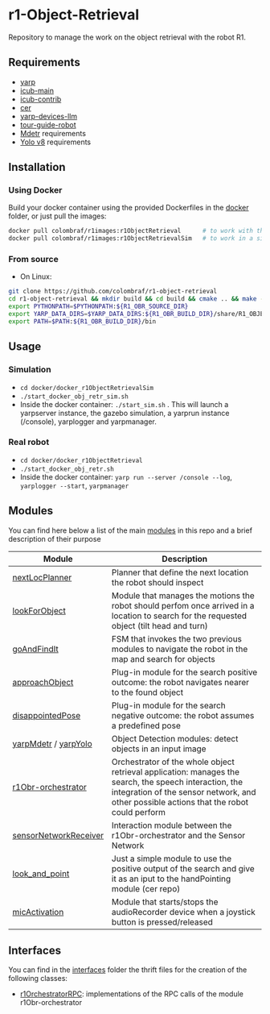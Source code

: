 # r1-Object-Retrieval

Repository to manage the work on the object retrieval with the robot R1.
   
## Requirements
* [yarp](https://github.com/robotology/yarp)
* [icub-main](https://github.com/robotology/icub-main.git)
* [icub-contrib](https://github.com/robotology/icub-contrib-common.git)
* [cer](https://github.com/colombraf/cer)
* [yarp-devices-llm](https://github.com/robotology/yarp-devices-llm)
* [tour-guide-robot](https://github.com/colombraf/tour-guide-robot)
* [Mdetr](https://github.com/ashkamath/mdetr/tree/main) requirements
* [Yolo v8](https://github.com/ultralytics/ultralytics) requirements

## Installation
### Using Docker
Build your docker container using the provided Dockerfiles in the [docker](docker) folder, or just pull the images:
```bash
docker pull colombraf/r1images:r1ObjectRetrieval      # to work with the actual R1 robot
docker pull colombraf/r1images:r1ObjectRetrievalSim   # to work in a simulated environment
```

### From source
* On Linux:
```bash
git clone https://github.com/colombraf/r1-object-retrieval 
cd r1-object-retrieval && mkdir build && cd build && cmake .. && make -j11
export PYTHONPATH=$PYTHONPATH:${R1_OBR_SOURCE_DIR} 
export YARP_DATA_DIRS=$YARP_DATA_DIRS:${R1_OBR_BUILD_DIR}/share/R1_OBJECT_RETRIEVAL
export PATH=$PATH:${R1_OBR_BUILD_DIR}/bin
```

## Usage
### Simulation
* `cd docker/docker_r1ObjectRetrievalSim`
* `./start_docker_obj_retr_sim.sh`
* Inside the docker container: `./start_sim.sh` . This will launch a yarpserver instance, the gazebo simulation, a yarprun instance (/console), yarplogger and yarpmanager.

### Real robot
* `cd docker/docker_r1ObjectRetrieval`
* `./start_docker_obj_retr.sh`
* Inside the docker container: `yarp run --server /console --log`, `yarplogger --start`, `yarpmanager`

## Modules
You can find here below a list of the main [modules](modules) in this repo and a brief description of their purpose

| Module                                                | Description                                                           |
| ----------------------------------------------------- | --------------------------------------------------------------------- |
| [nextLocPlanner](modules/nextLocPlanner/README.md) | Planner that define the next location the robot should inspect        |
| [lookForObject](modules/lookForObject/README.md) | Module that manages the motions the robot should perfom once arrived in a location to search for the requested object (tilt head and turn)        |
| [goAndFindIt](modules/goAndFindIt/README.md) | FSM that invokes the two previous modules to navigate the robot in the map and search for objects |
| [approachObject](modules/approachObject/README.md) | Plug-in module for the search positive outcome: the robot navigates nearer to the found object  |
| [disappointedPose](modules/disappointmentPose/README.md) | Plug-in module for the search negative outcome: the robot assumes a predefined pose  |
| [yarpMdetr](modules/yarpMdetr/README.MD) / [yarpYolo](modules/yarpYolo/README.MD) | Object Detection modules: detect objects in an input image |
| [r1Obr-orchestrator](modules/r1Obr-orchestrator/README.md) | Orchestrator of the whole object retrieval application: manages the search, the speech interaction, the integration of the sensor network, and other possible actions that the robot could perform|
| [sensorNetworkReceiver](modules/sensorNetworkReceiver/README.md) | Interaction module between the r1Obr-orchestrator and the Sensor Network |
| [look_and_point](modules/look_and_point/README.md) | Just a simple module to use the positive output of the search and give it as an iput to the handPointing module (cer repo) |
| [micActivation](modules/micActivation/)| Module that starts/stops the audioRecorder device when a joystick button is pressed/released |


## Interfaces
You can find in the [interfaces](interfaces) folder the thrift files for the creation of the following classes:
* [r1OrchestratorRPC](interfaces/r1OrchestratorRPC/): implementations of the RPC calls of the module r1Obr-orchestrator
